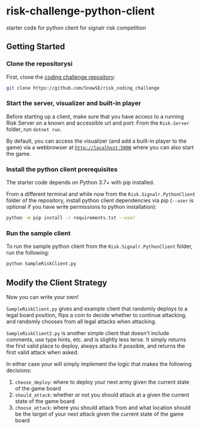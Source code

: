 # risk-challenge-python-client
starter code for python client for signalr risk competition

## Getting Started

### Clone the repositorysi

First, clone the [coding challenge repository](https://github.com/SnowSE/risk_coding_challenge):

```bash
git clone https://github.com/SnowSE/risk_coding_challenge
```

### Start the server, visualizer and built-in player

Before starting up a client, make sure that you have access to a running Risk Server on a known and accessible url and port: From the `Risk.Server` folder, run `dotnet run`.

By default, you can access the visualizer (and add a built-in player to the game) via a webbrowser at [`http://localhost:5000`](http://localhost:5000) where you can also start the game.

### Install the python client prerequisites
The starter code depends on Python 3.7+ with pip installed.

From a different terminal and while now from the `Risk.Signalr.PythonClient` folder of the repository, install python client dependencies via pip (`--user` is optional if you have write permissions to python installation):
```bash
python -m pip install -r requirements.txt --user
```

### Run the sample client
To run the sample python client from the `Risk.Signalr.PythonClient` folder, run the following:

```bash
python SampleRiskClient.py
```

## Modify the Client Strategy
Now you can write your own!

`SampleRiskClient.py` gives and example client that randomly deploys to a legal board position, flips a coin to decide whether to continue attacking, and randomly chooses from all legal attacks when attacking.

`SampleRiskClient2.py` is another simple client that doesn't include comments, use type hints, etc. and is slightly less terse.  It simply returns the first valid place to deploy, always attacks if possible, and returns the first valid attack when asked.

In either case your will simply implement the logic that makes the following decisions:

1. `choose_deploy`: where to deploy your next army given the current state of the game board
2. `should_attack`: whether or not you should attack at a given the current state of the game board
3. `choose_attack`: where you should attack from and what location should be the target of your next attack given the current state of the game board

